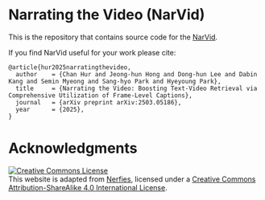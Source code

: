 # Narrating the Video (NarVid)

This is the repository that contains source code for the [NarVid](https://multimodal-understanding-group.github.io/NarVid/).

If you find NarVid useful for your work please cite:
```
@article{hur2025narratingthevideo,
  author    = {Chan Hur and Jeong-hun Hong and Dong-hun Lee and Dabin Kang and Semin Myeong and Sang-hyo Park and Hyeyoung Park},
  title     = {Narrating the Video: Boosting Text-Video Retrieval via Comprehensive Utilization of Frame-Level Captions},
  journal   = {arXiv preprint arXiv:2503.05186},
  year      = {2025},
}
```

# Acknowledgments
<a rel="license" href="http://creativecommons.org/licenses/by-sa/4.0/"><img alt="Creative Commons License" style="border-width:0" src="https://i.creativecommons.org/l/by-sa/4.0/88x31.png" /></a><br />This website is adapted from <a rel="Nerfies" href="https://github.com/nerfies/nerfies.github.io">Nerfies</a>, licensed under a <a rel="license" href="http://creativecommons.org/licenses/by-sa/4.0/">Creative Commons Attribution-ShareAlike 4.0 International License</a>.